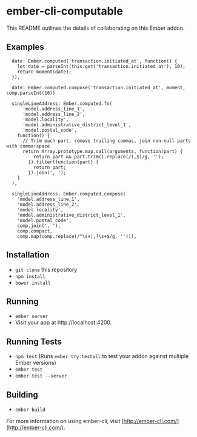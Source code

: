 # ember-cli-computable

This README outlines the details of collaborating on this Ember addon.

## Examples

```
  date: Ember.computed('transaction.initiated_at', function() {
    let date = parseInt(this.get('transaction.initiated_at'), 10);
    return moment(date);
  }),
```

```
  date: Ember.computed.compose('transaction.initiated_at', moment, comp.parseInt(10))
```

```
  singleLineAddress: Ember.computed.fn(
      'model.address_line_1',
      'model.address_line_2',
      'model.locality',
      'model.administrative_district_level_1',
      'model.postal_code',
    function() {
      // Trim each part, remove trailing commas, join non-null parts with comma+space
      return Array.prototype.map.call(arguments, function(part) {
          return part && part.trim().replace(/(,$)/g, '');
        }).filter(function(part) {
          return part;
        }).join(', ');
    }
  ),
```

```
  singleLineAddress: Ember.computed.compose(
    'model.address_line_1',
    'model.address_line_2',
    'model.locality',
    'model.administrative_district_level_1',
    'model.postal_code',
    comp.join(', '),
    comp.compact,
    comp.map(comp.replace(/^\s+|,?\s+$/g, ''))),
```


## Installation

* `git clone` this repository
* `npm install`
* `bower install`

## Running

* `ember server`
* Visit your app at http://localhost:4200.

## Running Tests

* `npm test` (Runs `ember try:testall` to test your addon against multiple Ember versions)
* `ember test`
* `ember test --server`

## Building

* `ember build`

For more information on using ember-cli, visit [http://ember-cli.com/](http://ember-cli.com/).
